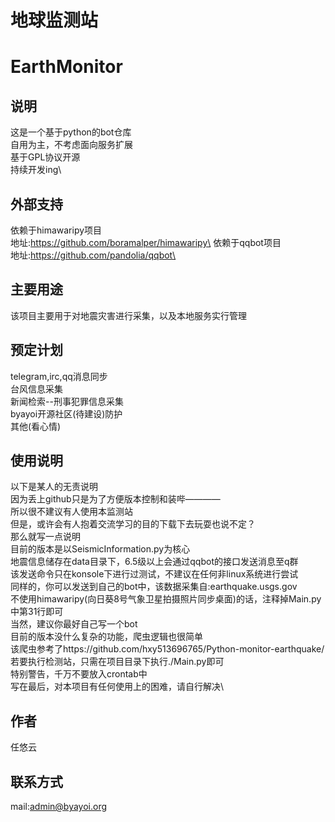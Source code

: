 地球监测站
====================

EarthMonitor
====================

说明
---

这是一个基于python的bot仓库\
自用为主，不考虑面向服务扩展\
基于GPL协议开源\
持续开发ing\

外部支持
----

依赖于himawaripy项目\
地址:https://github.com/boramalper/himawaripy\
依赖于qqbot项目\
地址:https://github.com/pandolia/qqbot\

主要用途
----

该项目主要用于对地震灾害进行采集，以及本地服务实行管理

预定计划
----

telegram,irc,qq消息同步\
台风信息采集\
新闻检索--刑事犯罪信息采集\
byayoi开源社区(待建设)防护\
其他(看心情)

使用说明
----

以下是某人的无责说明\
因为丢上github只是为了方便版本控制和装哔————\
所以很不建议有人使用本监测站\
但是，或许会有人抱着交流学习的目的下载下去玩耍也说不定？\
那么就写一点说明\
目前的版本是以SeismicInformation.py为核心\
地震信息储存在data目录下，6.5级以上会通过qqbot的接口发送消息至q群\
该发送命令只在konsole下进行过测试，不建议在任何非linux系统进行尝试\
同样的，你可以发送到自己的bot中，该数据采集自:earthquake.usgs.gov\
不使用himawaripy(向日葵8号气象卫星拍摄照片同步桌面)的话，注释掉Main.py中第31行即可\
当然，建议你最好自己写一个bot\
目前的版本没什么复杂的功能，爬虫逻辑也很简单\
该爬虫参考了https://github.com/hxy513696765/Python-monitor-earthquake/ \
若要执行检测站，只需在项目目录下执行./Main.py即可\
特别警告，千万不要放入crontab中\
写在最后，对本项目有任何使用上的困难，请自行解决\

作者
---
任悠云

联系方式
-----------
mail:admin@byayoi.org